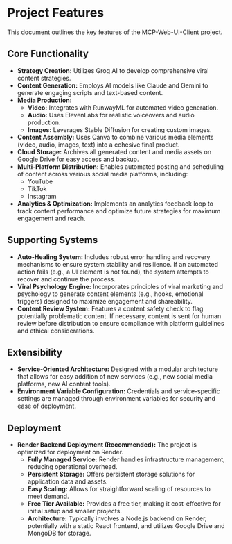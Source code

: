 # Project Features

This document outlines the key features of the MCP-Web-UI-Client project.

## Core Functionality

*   **Strategy Creation:** Utilizes Groq AI to develop comprehensive viral content strategies.
*   **Content Generation:** Employs AI models like Claude and Gemini to generate engaging scripts and text-based content.
*   **Media Production:**
    *   **Video:** Integrates with RunwayML for automated video generation.
    *   **Audio:** Uses ElevenLabs for realistic voiceovers and audio production.
    *   **Images:** Leverages Stable Diffusion for creating custom images.
*   **Content Assembly:** Uses Canva to combine various media elements (video, audio, images, text) into a cohesive final product.
*   **Cloud Storage:** Archives all generated content and media assets on Google Drive for easy access and backup.
*   **Multi-Platform Distribution:** Enables automated posting and scheduling of content across various social media platforms, including:
    *   YouTube
    *   TikTok
    *   Instagram
*   **Analytics & Optimization:** Implements an analytics feedback loop to track content performance and optimize future strategies for maximum engagement and reach.

## Supporting Systems

*   **Auto-Healing System:** Includes robust error handling and recovery mechanisms to ensure system stability and resilience. If an automated action fails (e.g., a UI element is not found), the system attempts to recover and continue the process.
*   **Viral Psychology Engine:** Incorporates principles of viral marketing and psychology to generate content elements (e.g., hooks, emotional triggers) designed to maximize engagement and shareability.
*   **Content Review System:** Features a content safety check to flag potentially problematic content. If necessary, content is sent for human review before distribution to ensure compliance with platform guidelines and ethical considerations.

## Extensibility

*   **Service-Oriented Architecture:** Designed with a modular architecture that allows for easy addition of new services (e.g., new social media platforms, new AI content tools).
*   **Environment Variable Configuration:** Credentials and service-specific settings are managed through environment variables for security and ease of deployment.

## Deployment

*   **Render Backend Deployment (Recommended):** The project is optimized for deployment on Render.
    *   **Fully Managed Service:** Render handles infrastructure management, reducing operational overhead.
    *   **Persistent Storage:** Offers persistent storage solutions for application data and assets.
    *   **Easy Scaling:** Allows for straightforward scaling of resources to meet demand.
    *   **Free Tier Available:** Provides a free tier, making it cost-effective for initial setup and smaller projects.
    *   **Architecture:** Typically involves a Node.js backend on Render, potentially with a static React frontend, and utilizes Google Drive and MongoDB for storage.
